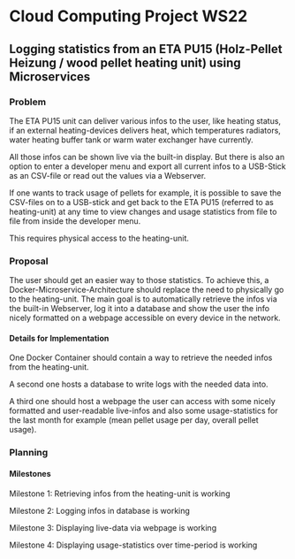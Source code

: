 # Cloud Computing Project WS22

## Logging statistics from an ETA PU15 (Holz-Pellet Heizung / wood pellet heating unit) using Microservices

### Problem
The ETA PU15 unit can deliver various infos to the user,
like heating status, if an external heating-devices delivers heat,
which temperatures radiators, water heating buffer tank
or warm water exchanger have currently.

All those infos can be shown live via the built-in display.
But there is also an option to enter a developer menu
and export all current infos to a USB-Stick as an CSV-file
or read out the values via a Webserver.

If one wants to track usage of pellets for example,
it is possible to save the CSV-files on to a USB-stick
and get back to the ETA PU15 (referred to as heating-unit)
at any time to view changes and usage statistics from file to file
from inside the developer menu.

This requires physical access to the heating-unit.

### Proposal
The user should get an easier way to those statistics.
To achieve this, a Docker-Microservice-Architecture should replace the need
to physically go to the heating-unit. The main goal is
to automatically retrieve the infos via the built-in Webserver,
log it into a database and show the user the info nicely formatted
on a webpage accessible on every device in the network.

#### Details for Implementation
One Docker Container should contain a way to retrieve the needed infos
from the heating-unit.

A second one hosts a database to write logs with the needed data into.

A third one should host a webpage the user can access
with some nicely formatted and user-readable live-infos
and also some usage-statistics for the last month for example
(mean pellet usage per day, overall pellet usage).

### Planning
#### Milestones
Milestone 1: Retrieving infos from the heating-unit is working

Milestone 2: Logging infos in database is working

Milestone 3: Displaying live-data via webpage is working

Milestone 4: Displaying usage-statistics over time-period is working

